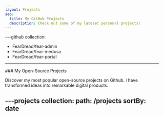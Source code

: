```yaml
---
layout: Projects
seo:
  title: My GitHub Projects
  description: Check out some of my lateset personal projects!
---
```


---github
collection:
  - FearDread/fear-admin
  - FearDread/fear-medusa
  - FearDread/fear-portal
---

<PageTitle>
  ### My Open-Source Projects
</PageTitle>

Discover my most popular open-source projects on Github.  I have transformed ideas into remarkable digital products.

---projects
collection:
  path: /projects
  sortBy: date
---


